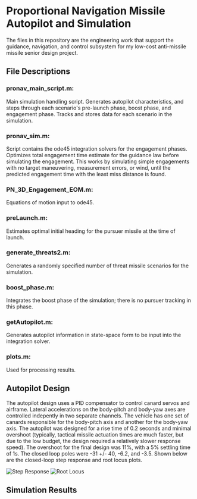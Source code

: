 # Proportional Navigation Missile Autopilot and Simulation
The files in this repository are the engineering work that support the guidance, navigation, and control subsystem for my low-cost anti-missile missile senior design project. 

## File Descriptions
### pronav_main_script.m:
Main simulation handling script. Generates autopilot characteristics, and steps through each scenario's pre-launch phase, boost phase, and engagement phase. Tracks and stores data for each scenario in the simulation.

### pronav_sim.m:
Script contains the ode45 integration solvers for the engagement phases. Optimizes total engagement time estimate for the guidance law before simulating the engagement. This works by simulating simple engagements with no target maneuvering, measurement errors, or wind, until the predicted engagement time with the least miss distance is found.

### PN_3D_Engagement_EOM.m:
Equations of motion input to ode45.

### preLaunch.m:
Estimates optimal initial heading for the pursuer missile at the time of launch.

### generate_threats2.m:
Generates a randomly specified number of threat missile scenarios for the simulation.

### boost_phase.m:
Integrates the boost phase of the simulation; there is no pursuer tracking in this phase.

### getAutopilot.m:
Generates autopilot information in state-space form to be input into the integration solver.

### plots.m:
Used for processing results.

## Autopilot Design
The autopilot design uses a PID compensator to control canard servos and airframe. Lateral accelerations on the body-pitch and body-yaw axes are controlled indepently in two separate channels. The vehicle has one set of canards responsible for the body-pitch axis and another for the body-yaw axis. The autopilot was designed for a rise time of 0.2 seconds and minimal overshoot (typically, tactical missile actuation times are much faster, but due to the low budget, the design required a relatively slower response speed). The overshoot for the final design was 11%, with a 5% settling time of 1s. The closed loop poles were -31 +/- 40, -6.2, and -3.5. Shown below are the closed-loop step response and root locus plots.

![Step Response](https://github.com/PN_Guidance/Images/CL_Step.png)
![Root Locus](https://github.com/PN_Guidance/Images/CL_Root_Locus.png)

## Simulation Results

